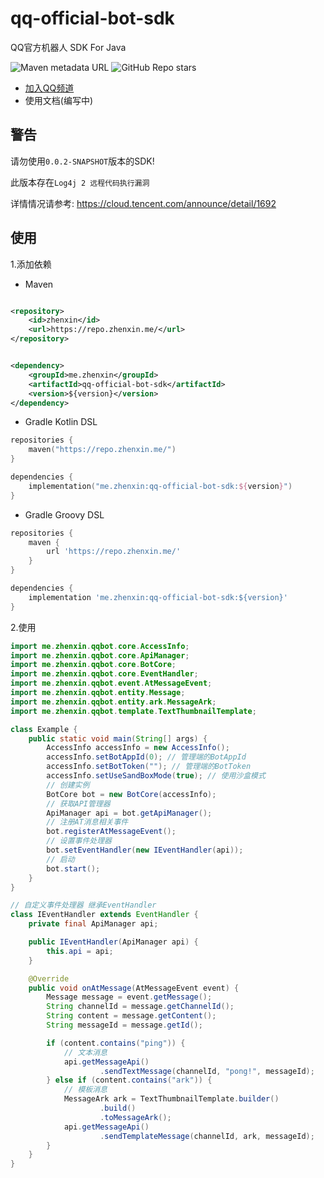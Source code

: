 # qq-official-bot-sdk

QQ官方机器人 SDK For Java

![Maven metadata URL](https://img.shields.io/maven-metadata/v?metadataUrl=http%3A%2F%2Frepo.zhenxin.me%2Fme%2Fzhenxin%2Fqq-official-bot-sdk%2Fmaven-metadata.xml)
![GitHub Repo stars](https://img.shields.io/github/stars/xiaoye-bot/qq-official-bot-sdk) 

* [加入QQ频道](https://qun.qq.com/qqweb/qunpro/share?_wv=3&_wwv=128&inviteCode=GECpm&from=246610&biz=ka)
* 使用文档(编写中)

## 警告

请勿使用`0.0.2-SNAPSHOT`版本的SDK!

此版本存在`Log4j 2 远程代码执行漏洞`

详情情况请参考: https://cloud.tencent.com/announce/detail/1692

## 使用

1.添加依赖

* Maven

```xml

<repository>
    <id>zhenxin</id>
    <url>https://repo.zhenxin.me/</url>
</repository>
```

```xml

<dependency>
    <groupId>me.zhenxin</groupId>
    <artifactId>qq-official-bot-sdk</artifactId>
    <version>${version}</version>
</dependency>
```

* Gradle Kotlin DSL

```kotlin
repositories {
    maven("https://repo.zhenxin.me/")
}

dependencies {
    implementation("me.zhenxin:qq-official-bot-sdk:${version}")
}
```

* Gradle Groovy DSL

```groovy
repositories {
    maven {
        url 'https://repo.zhenxin.me/'
    }
}

dependencies {
    implementation 'me.zhenxin:qq-official-bot-sdk:${version}'
}
```

2.使用

```java
import me.zhenxin.qqbot.core.AccessInfo;
import me.zhenxin.qqbot.core.ApiManager;
import me.zhenxin.qqbot.core.BotCore;
import me.zhenxin.qqbot.core.EventHandler;
import me.zhenxin.qqbot.event.AtMessageEvent;
import me.zhenxin.qqbot.entity.Message;
import me.zhenxin.qqbot.entity.ark.MessageArk;
import me.zhenxin.qqbot.template.TextThumbnailTemplate;

class Example {
    public static void main(String[] args) {
        AccessInfo accessInfo = new AccessInfo();
        accessInfo.setBotAppId(0); // 管理端的BotAppId
        accessInfo.setBotToken(""); // 管理端的BotToken
        accessInfo.setUseSandBoxMode(true); // 使用沙盒模式
        // 创建实例
        BotCore bot = new BotCore(accessInfo);
        // 获取API管理器
        ApiManager api = bot.getApiManager();
        // 注册AT消息相关事件
        bot.registerAtMessageEvent();
        // 设置事件处理器
        bot.setEventHandler(new IEventHandler(api));
        // 启动
        bot.start();
    }
}

// 自定义事件处理器 继承EventHandler
class IEventHandler extends EventHandler {
    private final ApiManager api;

    public IEventHandler(ApiManager api) {
        this.api = api;
    }

    @Override
    public void onAtMessage(AtMessageEvent event) {
        Message message = event.getMessage();
        String channelId = message.getChannelId();
        String content = message.getContent();
        String messageId = message.getId();

        if (content.contains("ping")) {
            // 文本消息
            api.getMessageApi()
                    .sendTextMessage(channelId, "pong!", messageId);
        } else if (content.contains("ark")) {
            // 模板消息
            MessageArk ark = TextThumbnailTemplate.builder()
                    .build()
                    .toMessageArk();
            api.getMessageApi()
                    .sendTemplateMessage(channelId, ark, messageId);
        }
    }
}

```